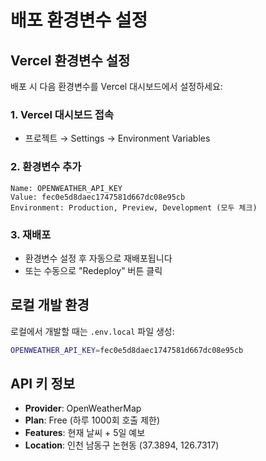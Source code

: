 # 배포 환경변수 설정

## Vercel 환경변수 설정

배포 시 다음 환경변수를 Vercel 대시보드에서 설정하세요:

### 1. Vercel 대시보드 접속
- 프로젝트 → Settings → Environment Variables

### 2. 환경변수 추가
```
Name: OPENWEATHER_API_KEY
Value: fec0e5d8daec1747581d667dc08e95cb
Environment: Production, Preview, Development (모두 체크)
```

### 3. 재배포
- 환경변수 설정 후 자동으로 재배포됩니다
- 또는 수동으로 "Redeploy" 버튼 클릭

## 로컬 개발 환경

로컬에서 개발할 때는 `.env.local` 파일 생성:

```bash
OPENWEATHER_API_KEY=fec0e5d8daec1747581d667dc08e95cb
```

## API 키 정보

- **Provider**: OpenWeatherMap
- **Plan**: Free (하루 1000회 호출 제한)
- **Features**: 현재 날씨 + 5일 예보
- **Location**: 인천 남동구 논현동 (37.3894, 126.7317) 